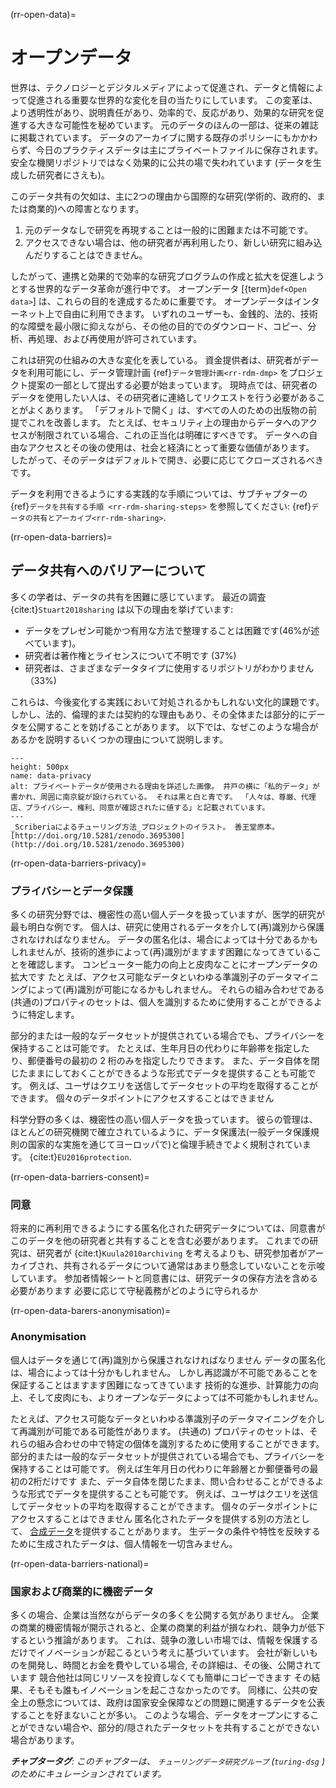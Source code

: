 (rr-open-data)=
# オープンデータ

世界は、テクノロジーとデジタルメディアによって促進され、データと情報によって促進される重要な世界的な変化を目の当たりにしています。 この変革は、より透明性があり、説明責任があり、効率的で、反応があり、効果的な研究を促進する大きな可能性を秘めています。 元のデータのほんの一部は、従来の雑誌に掲載されています。 データのアーカイブに関する既存のポリシーにもかかわらず、今日のプラクティスデータは主にプライベートファイルに保存されます。 安全な機関リポジトリではなく効果的に公共の場で失われています (データを生成した研究者にさえも)。

このデータ共有の欠如は、主に2つの理由から国際的な研究(学術的、政府的、または商業的)への障害となります。

1. 元のデータなしで研究を再現することは一般的に困難または不可能です。
2. アクセスできない場合は、他の研究者が再利用したり、新しい研究に組み込んだりすることはできません。

したがって、連携と効果的で効率的な研究プログラムの作成と拡大を促進しようとする世界的なデータ革命が進行中です。 オープンデータ [{term}`def<Open data>`] は、これらの目的を達成するために重要です。 オープンデータはインターネット上で自由に利用できます。 いずれのユーザーも、金銭的、法的、技術的な障壁を最小限に抑えながら、その他の目的でのダウンロード、コピー、分析、再処理、および再使用が許可されています。

これは研究の仕組みの大きな変化を表している。 資金提供者は、研究者がデータを利用可能にし、データ管理計画 {ref}`データ管理計画<rr-rdm-dmp>` をプロジェクト提案の一部として提出する必要が始まっています。 現時点では、研究者のデータを使用したい人は、その研究者に連絡してリクエストを行う必要があることがよくあります。 「デフォルトで開く」は、すべての人のための出版物の前提でこれを改善します。 たとえば、セキュリティ上の理由からデータへのアクセスが制限されている場合、これの正当化は明確にすべきです。 データへの自由なアクセスとその後の使用は、社会と経済にとって重要な価値があります。 したがって、そのデータはデフォルトで開き、必要に応じてクローズされるべきです。

データを利用できるようにする実践的な手順については、サブチャプターの {ref}`データを共有する手順 <rr-rdm-sharing-steps>` を参照してください: {ref}`データの共有とアーカイブ<rr-rdm-sharing>`.

(rr-open-data-barriers)=
## データ共有へのバリアーについて
多くの学者は、データの共有を困難に感じています。 最近の調査 {cite:t}`Stuart2018sharing` は以下の理由を挙げています:

- データをプレゼン可能かつ有用な方法で整理することは困難です(46%が述べています)。
- 研究者は著作権とライセンスについて不明です (37%)
- 研究者は、さまざまなデータタイプに使用するリポジトリがわかりません（33%)

これらは、今後変化する実践において対処されるかもしれない文化的課題です。 しかし、法的、倫理的または契約的な理由もあり、その全体または部分的にデータを公開することを妨げることがあります。 以下では、なぜこのような場合があるかを説明するいくつかの理由について説明します。

```{figure} ../../figures/data-privacy.jpg
---
height: 500px
name: data-privacy
alt: プライベートデータが使用される理由を詳述した画像。 井戸の横に「私的データ」が書かれ、周囲に南京錠が設けられている。 それは黒と白と青です。 「人々は、尊厳、代理店、プライバシー、権利、同意が確認されたに値する」と記載されています。
---
_Scriberiaによるチューリング方法_プロジェクトのイラスト。 善王堂原本。 [http://doi.org/10.5281/zenodo.3695300](http://doi.org/10.5281/zenodo.3695300)
```

(rr-open-data-barriers-privacy)=
### プライバシーとデータ保護

多くの研究分野では、機密性の高い個人データを扱っていますが、医学的研究が最も明白な例です。 個人は、研究に使用されるデータを介して(再)識別から保護されなければなりません。 データの匿名化は、場合によっては十分であるかもしれませんが、技術的進歩によって(再)識別がますます困難になってきていることを確認します。 コンピューター能力の向上と皮肉なことにオープンデータの拡大です たとえば、アクセス可能なデータといわゆる準識別子のデータマイニングによって(再)識別が可能になるかもしれません。 それらの組み合わせである(共通の)プロパティのセットは、個人を識別するために使用することができるように特定します。

部分的または一般的なデータセットが提供されている場合でも、プライバシーを保持することは可能です。 たとえば、生年月日の代わりに年齢帯を指定したり、郵便番号の最初の 2 桁のみを指定したりできます。 また、データ自体を閉じたままにしておくことができるような形式でデータを提供することも可能です。 例えば、ユーザはクエリを送信してデータセットの平均を取得することができます。 個々のデータポイントにアクセスすることはできません

科学分野の多くは、機密性の高い個人データを扱っています。 彼らの管理は、ほとんどの研究機関で確立されているように、データ保護法(一般データ保護規則の国家的な実施を通じてヨーロッパで)と倫理手続きでよく規制されています。 {cite:t}`EU2016protection`.

(rr-open-data-barriers-consent)=
### 同意

将来的に再利用できるようにする匿名化された研究データについては、同意書がこのデータを他の研究者と共有することを含む必要があります。 これまでの研究は、研究者が {cite:t}`Kuula2010archiving` を考えるよりも、研究参加者がアーカイブされ、共有されるデータについて通常はあまり懸念していないことを示唆しています。 参加者情報シートと同意書には、研究データの保存方法を含める必要があります 必要に応じて守秘義務がどのように守られるか

(rr-open-data-barers-anonymisation)=
### Anonymisation

個人はデータを通じて(再)識別から保護されなければなりません データの匿名化は、場合によっては十分かもしれません。 しかし再認識が不可能であることを保証することはますます困難になってきています 技術的な進歩、計算能力の向上、そして皮肉にも、よりオープンなデータによっては不可能かもしれません。

たとえば、アクセス可能なデータといわゆる準識別子のデータマイニングを介して再識別が可能である可能性があります。 (共通の) プロパティのセットは、それらの組み合わせの中で特定の個体を識別するために使用することができます。 部分的または一般的なデータセットが提供されている場合でも、プライバシーを保持することは可能です。 例えば生年月日の代わりに年齢層とか郵便番号の最初の2桁だけです また、データ自体を閉じたまま、問い合わせることができるような形式でデータを提供することも可能です。 例えば、ユーザはクエリを送信してデータセットの平均を取得することができます。 個々のデータポイントにアクセスすることはできません 匿名化されたデータを提供する別の方法として、 [合成データ](https://en.wikipedia.org/wiki/Synthetic_data)を提供することがあります。 生データの条件や特性を反映するために生成されたデータは、個人情報を一切含みません。

(rr-open-data-barriers-national)=
### 国家および商業的に機密データ

多くの場合、企業は当然ながらデータの多くを公開する気がありません。 企業の商業的機密情報が開示されると、企業の商業的利益が損なわれ、競争力が低下するという推論があります。 これは、競争の激しい市場では、情報を保護するだけでイノベーションが起こるという考えに基づいています。 会社が新しいものを開発し、時間とお金を費やしている場合, その詳細は、その後、公開されています 競合他社は同じリソースを投資しなくても簡単にコピーできます その結果、そもそも誰もイノベーションを起こさなかったのです。 同様に、公共の安全上の懸念については、政府は国家安全保障などの問題に関連するデータを公表することを好まないことが多い。 このような場合、データをオープンにすることができない場合や、部分的/隠されたデータセットを共有することができない場合があります。

***チャプタータグ**: このチャプターは、 `チューリングデータ研究グループ` (`turing-dsg` ) のためにキュレーションされています。*
